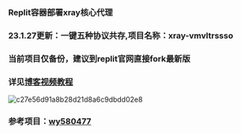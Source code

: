 ### Replit容器部署xray核心代理
### 23.1.27更新：一键五种协议共存,项目名称：xray-vmvltrssso
### 当前项目仅备份，建议到replit官网直接fork最新版
### 详见[博客视频教程](https://ygkkk.blogspot.com/2022/12/replit-xray-vmess-vless-trojan-shadowsocks.html)
![c27e56d91a8b28d21d8a6c9dbdd02e8](https://user-images.githubusercontent.com/121604513/213597462-964894e2-50b1-419a-bae1-8d8ada8b1e65.png)
### 参考项目：[wy580477](https://github.com/wy580477/replit-trojan)
